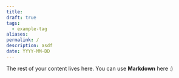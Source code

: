 ```yaml
---
title: 
draft: true
tags:
  - example-tag
aliases: 
permalink: /
description: asdf
date: YYYY-MM-DD
---
```

 
The rest of your content lives here. You can use **Markdown** here :)